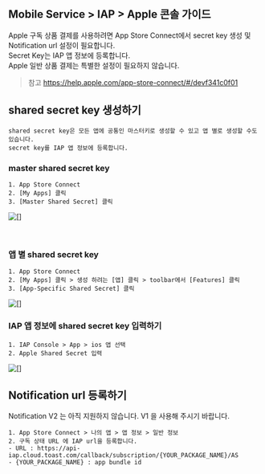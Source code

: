 ## Mobile Service > IAP > Apple 콘솔 가이드

Apple 구독 상품 결제를 사용하려면 App Store Connect에서 secret key 생성 및 Notification url 설정이 필요합니다.<br>
Secret Key는 IAP 앱 정보에 등록합니다.<br>
Apple 일반 상품 결제는 특별한 설정이 필요하지 않습니다.

> 참고
> https://help.apple.com/app-store-connect/#/devf341c0f01

## shared secret key 생성하기
```
shared secret key은 모든 앱에 공통인 마스터키로 생성할 수 있고 앱 별로 생성할 수도 있습니다.
secret key를 IAP 앱 정보에 등록합니다.
```

### master shared secret key
```
1. App Store Connect
2. [My Apps] 클릭
3. [Master Shared Secret] 클릭
```
![[]](http://static.toastoven.net/prod_iap/iap-console-apple-shared-key-1.png)

<br>

### 앱 별 shared secret key
```
1. App Store Connect
2. [My Apps] 클릭 > 생성 하려는 [앱] 클릭 > toolbar에서 [Features] 클릭
3. [App-Specific Shared Secret] 클릭
```
![[]](http://static.toastoven.net/prod_iap/iap-console-apple-shared-key-2.png)


### IAP 앱 정보에 shared secret key 입력하기
```
1. IAP Console > App > ios 앱 선택
2. Apple Shared Secret 입력
```
![[]](http://static.toastoven.net/prod_iap/iap-console-apple-edit.png)



## Notification url 등록하기
Notification V2 는 아직 지원하지 않습니다. V1 을 사용해 주시기 바랍니다.
```
1. App Store Connect > 나의 앱 > 앱 정보 > 일반 정보 
2. 구독 상태 URL 에 IAP url을 등록합니다.
- URL : https://api-iap.cloud.toast.com/callback/subscription/{YOUR_PACKAGE_NAME}/AS
- {YOUR_PACKAGE_NAME} : app bundle id
```

